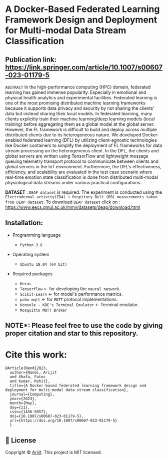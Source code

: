 # A Docker-Based Federated Learning Framework Design and Deployment for Multi-modal Data Stream Classification

## Publication link: https://link.springer.com/article/10.1007/s00607-023-01179-5

`ABSTRACT` 
  In the high-performance computing (HPC) domain, federated learning has gained immense popularity. Especially in emotional and physical health analytics and experimental facilities. Federated learning is one of the most promising distributed machine learning frameworks because it supports data privacy and security by not sharing the clients’ data but instead sharing their local models. In federated learning, many clients explicitly train their machine learning/deep learning models (local training) before aggregating them as a global model at the global server. However, the FL framework is difficult to build and deploy across multiple distributed clients due to its heterogeneous nature. We developed Docker-enabled federated learning (DFL) by utilizing client-agnostic technologies like Docker containers to simplify the deployment of FL frameworks for data stream processing on the heterogeneous client. In the DFL, the clients and global servers are written using TensorFlow and lightweight message queuing telemetry transport protocol to communicate between clients and global servers in the IoT environment. Furthermore, the DFL’s effectiveness, efficiency, and scalability are evaluated in the test case scenario where real-time emotion state classification is done from distributed multi-modal physiological data streams under various practical configurations.


**DATASET** : `DEAP dataset` is required. The experiment is conducted using the `Electrodermal activity(EDA) + Respitory Belt (RB) measurements taken from DEAP dataset`. To download `DEAP dataset` click on : https://www.eecs.qmul.ac.uk/mmv/datasets/deap/download.html


## Installation: 
- Programming language
  - `Python 3.6`

- Operating system
  - `Ubuntu 18.04 (64 bit)` 

- Required packages
  - `Keras` 
  - `Tensorflow` &#8592; for developing the `neural network`.
  - `Scikit-Learn` &#8592; for model's performance matrics. 
  - `paho-mqtt` &#8592; for `MQTT` protocol implementations. 
  - `Konsole - KDE's Terminal Emulator` &#8592; Terminal emulator.
  -  `Mosquitto MQTT Broker`
  



## NOTE*: Please feel free to use the code by giving proper citation and star to this repository.

# Cite this work: 
    @Article{Nandi2023,
      author={Nandi, Arijit
      and Xhafa, Fatos
      and Kumar, Rohit},
      title={A Docker-based federated learning framework design and deployment for multi-modal data stream classification},
      journal={Computing},
      year={2023},
      month={May},
      day={11},
      issn={1436-5057},
      doi={10.1007/s00607-023-01179-5},
      url={https://doi.org/10.1007/s00607-023-01179-5}
      }




## 📝 License

Copyright © [Arijit](https://github.com/officialarijit).
This project is MIT licensed.
